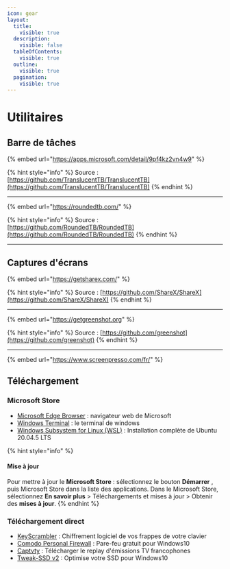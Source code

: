 ```yaml
---
icon: gear
layout:
  title:
    visible: true
  description:
    visible: false
  tableOfContents:
    visible: true
  outline:
    visible: true
  pagination:
    visible: true
---
```


# Utilitaires

## Barre de tâches

{% embed url="https://apps.microsoft.com/detail/9pf4kz2vn4w9" %}

{% hint style="info" %}
Source : [https://github.com/TranslucentTB/TranslucentTB](https://github.com/TranslucentTB/TranslucentTB)
{% endhint %}

***

{% embed url="https://roundedtb.com/" %}

{% hint style="info" %}
Source : [https://github.com/RoundedTB/RoundedTB](https://github.com/RoundedTB/RoundedTB)
{% endhint %}

***



## Captures d'écrans

{% embed url="https://getsharex.com/" %}

{% hint style="info" %}
Source : [https://github.com/ShareX/ShareX](https://github.com/ShareX/ShareX)
{% endhint %}

***

{% embed url="https://getgreenshot.org" %}

{% hint style="info" %}
Source : [https://github.com/greenshot](https://github.com/greenshot)
{% endhint %}

***

{% embed url="https://www.screenpresso.com/fr/" %}

## Téléchargement

### Microsoft Store

* [Microsoft Edge Browser](https://apps.microsoft.com/store/detail/microsoft-edge-browser/XPFFTQ037JWMHS) : navigateur web de Microsoft
* [Windows Terminal](https://apps.microsoft.com/store/detail/windows-terminal/9N0DX20HK701?) : le terminal de windows
* [Windows Subsystem for Linux (WSL)](https://apps.microsoft.com/store/detail/ubuntu-20045-lts/9MTTCL66CPXJ) : Installation complète de Ubuntu 20.04.5 LTS

{% hint style="info" %}
#### Mise à jour

Pour mettre à jour le **Microsoft Store** : sélectionnez le bouton **Démarrer** , puis Microsoft Store dans la liste des applications. Dans le Microsoft Store, sélectionnez **En savoir plus** > Téléchargements et mises à jour > Obtenir des **mises à jour**.
{% endhint %}

### Téléchargement direct

* [KeyScrambler](https://www.qfxsoftware.com/download.htm) : Chiffrement logiciel de vos frappes de votre clavier
* [Comodo Personal Firewall](https://personalfirewall.comodo.com/firewall-for-windows-10.php) : Pare-feu gratuit pour Windows10
* [Captvty](https://captvty.fr/) : Télécharger le replay d'émissions TV francophones
* [Tweak-SSD v2](http://www.totalidea.com/products/tweak-ssd/) : Optimise votre SSD pour Windows10

